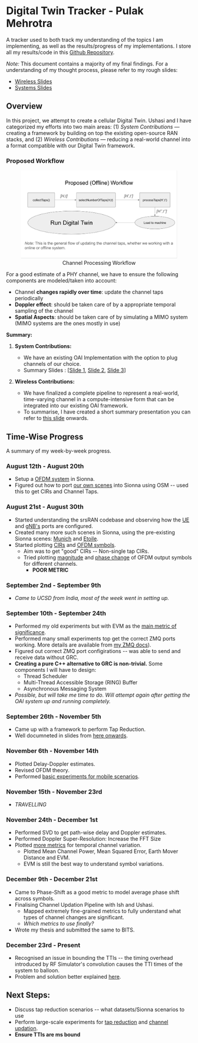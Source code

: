 # Digital Twin Tracker - Pulak Mehrotra

A tracker used to both track my understanding of the topics I am implementing, as well as the results/progress of my implementations. I store all my results/code in this [Github Repository](https://github.com/ucsdwcsng/TinyTwin).

*Note:* This document contains a majority of my final findings. For a understanding of my thought process, please refer to my rough slides:
- [Wireless Slides](https://docs.google.com/presentation/d/1ZVRdaL4ylD1i6fVkltgcU_Vdj77Zs-Lg3jlwlW2bDhw/edit?usp=sharing)
- [Systems Slides](https://docs.google.com/presentation/d/15Sk_M7Azggf7XXFcFJ6bhrHNiq8MYJD5_OPluzeKJ3s/edit?usp=sharing)

## Overview

In this project, we attempt to create a cellular Digital Twin. Ushasi and I have categorized my efforts into two main areas: (1) *System Contributions* — creating a framework by building on top the existing open-source RAN stacks, and (2) *Wireless Contributions* — reducing a real-world channel into a format compatible with our Digital Twin framework.

### Proposed Workflow

<figure align="center">
    <img src="screenshots/channel_processesing_workflow.png" alt="Channel Processing Workflow" width="500">
    <figcaption>Channel Processing Workflow</figcaption>
</figure>

For a good estimate of a PHY channel, we have to ensure the following components are modeled/taken into account:

- Channel **changes rapidly over time**: update the channel taps periodically
- **Doppler effect**: should be taken care of by a appropriate temporal sampling of the channel
- **Spatial Aspects**: should be taken care of by simulating a MIMO system (MIMO systems are the ones mostly in use)

**Summary:**
1. **System Contributions:** 
    - We have an existing OAI Implementation with the option to plug channels of our choice.
    - Summary Slides : [[Slide 1](https://ucsdcloud-my.sharepoint.com/:p:/r/personal/dbharadia_ucsd_edu/Documents/WCSNG/People/Ushasi/Tiny-twin/tiny-twin.pptx?d=w397c362b2c664ac2b1091b1ca01ee699&csf=1&web=1&e=VkaUBd&nav=eyJzSWQiOjI2MywiY0lkIjoyNDA0NTEyNjkyfQ), [Slide 2](https://ucsdcloud-my.sharepoint.com/:p:/r/personal/dbharadia_ucsd_edu/Documents/WCSNG/People/Ushasi/Tiny-twin/tiny-twin.pptx?d=w397c362b2c664ac2b1091b1ca01ee699&csf=1&web=1&e=YMivXL&nav=eyJzSWQiOjI3OCwiY0lkIjoyNjgxNTM2MzMxfQ), [Slide 3](https://ucsdcloud-my.sharepoint.com/:p:/r/personal/dbharadia_ucsd_edu/Documents/WCSNG/People/Ushasi/Tiny-twin/tiny-twin.pptx?d=w397c362b2c664ac2b1091b1ca01ee699&csf=1&web=1&e=4VCK4R&nav=eyJzSWQiOjI4NCwiY0lkIjoxOTE3MDY4ODgxfQ)]

2. **Wireless Contributions:**
    - We have finalized a complete pipeline to represent a real-world, time-varying channel in a compute-intensive form that can be integrated into our existing OAI framework.
    - To summarise, I have created a short summary presentation you can refer to [this slide](https://ucsdcloud-my.sharepoint.com/:p:/r/personal/dbharadia_ucsd_edu/Documents/WCSNG/People/Ushasi/Tiny-twin/tiny-twin.pptx?d=w397c362b2c664ac2b1091b1ca01ee699&csf=1&web=1&e=chsHNL&nav=eyJzSWQiOjMxMSwiY0lkIjoyNDU0MDA3OTQ3fQ) onwards.

## Time-Wise Progress

A summary of my week-by-week progress.

### August 12th - August 20th
- Setup a [OFDM system](https://ucsdcloud-my.sharepoint.com/:p:/r/personal/dbharadia_ucsd_edu/Documents/WCSNG/People/Ushasi/Tiny-twin/tiny-twin.pptx?d=w397c362b2c664ac2b1091b1ca01ee699&csf=1&web=1&e=VI2Zs9&nav=eyJzSWQiOjI2NSwiY0lkIjo2MDM2NjI4MDZ9) in Sionna.
- Figured out how to port [our own scenes](https://github.com/ucsdwcsng/TinyTwin/blob/pulak/channel/ofdm_scenes/blr-scene-ofdm.ipynb) into Sionna using OSM -- used this to get CIRs and Channel Taps.

### August 21st - August 30th
- Started understanding the srsRAN codebase and observing how the [UE](https://github.com/ucsdwcsng/TinyTwin/blob/6c1673c12afb1e3c8e22cec523ac069eaf97a4b1/srsRAN_4G/lib/src/phy/rf/rf_zmq_imp_tx.c#L149) and [gNB's](https://github.com/ucsdwcsng/TinyTwin/blob/6c1673c12afb1e3c8e22cec523ac069eaf97a4b1/srsRAN_Project/lib/radio/zmq/radio_zmq_tx_channel.cpp#L184) ports are configured.
- Created many more such scenes in Sionna, using the pre-existing Sionna scenes: [Munich](https://github.com/ucsdwcsng/TinyTwin/blob/pulak/channel/ofdm_scenes/munich-v1-scene.ipynb) and [Etoile](https://github.com/ucsdwcsng/TinyTwin/blob/pulak/channel/ofdm_scenes/etoile-scene.ipynb).
- Started plotting [CIRs](https://github.com/ucsdwcsng/TinyTwin/tree/pulak/channel/plots/select_number_of_taps/cirs%2Bchannel_taps/tests) and [OFDM symbols](https://github.com/ucsdwcsng/TinyTwin/tree/pulak/channel/plots/select_number_of_taps/symbols/without_eq).
    - Aim was to get "good" CIRs -- Non-single tap CIRs.
    - Tried plotting [magnitude](https://github.com/ucsdwcsng/TinyTwin/tree/pulak/channel/plots/select_number_of_taps/los-etoile/power) and [phase change](https://github.com/ucsdwcsng/TinyTwin/blob/pulak/channel/plots/select_number_of_taps/los-etoile/phase/256qam.png) of OFDM output symbols for different channels.
        - **POOR METRIC**

### September 2nd - September 9th
- *Came to UCSD from India, most of the week went in setting up.*

### September 10th - September 24th
- Performed my old experiments but with EVM as the [main metric of significance](https://github.com/ucsdwcsng/TinyTwin/tree/pulak/channel/plots/select_number_of_taps/nlos-munich/new_algo).
- Performed many small experiments top get the correct ZMQ ports working. More details are available from [my ZMQ docs](https://github.com/ucsdwcsng/UCSD_Progress/blob/main/misc.md)).
- Figured out correct ZMQ port configirations -- was able to send and receive data without GRC.
- **Creating a pure C++ alternative to GRC is non-trivial.** Some components I will have to design:
    - Thread Scheduler
    - Multi-Thread Accessible Storage (RING) Buffer
    - Asynchronous Messaging System
- *Possible, but will take me time to do. Will attempt again after getting the OAI system up and running completely.*

### September 26th - November 5th
- Came up with a framework to perform Tap Reduction.
- Well documneted in slides from [here onwards](https://ucsdcloud-my.sharepoint.com/:p:/r/personal/dbharadia_ucsd_edu/Documents/WCSNG/People/Ushasi/Tiny-twin/tiny-twin.pptx?d=w397c362b2c664ac2b1091b1ca01ee699&csf=1&web=1&e=JZa8hb&nav=eyJzSWQiOjMwNSwiY0lkIjozMzIyOTQzNjUxfQ).

### November 6th - November 14th
- Plotted Delay-Doppler estimates.
- Revised OFDM theory.
- Performed [basic experiments for mobile scenarios]().

### November 15th - November 23rd
- *TRAVELLING*

### November 24th - December 1st
- Performed SVD to get path-wise delay and Doppler estimates.
- Performed Doppler Super-Resolution: Increase the FFT Size
- Plotted [more metrics](https://github.com/ucsdwcsng/TinyTwin/tree/pulak/channel/plots/when_to_update_taps/spatial/etoile-mobile) for temporal channel variation.
    - Plotted Mean Channel Power, Mean Squared Error, Earth Mover Distance and EVM.
    - EVM is still the best way to understand symbol variations.

### December 9th - December 21st
- Came to Phase-Shift as a good metric to model average phase shift across symbols.
- Finalising Channel Updation Pipeline with Ish and Ushasi.
    - Mapped extremely fine-grained metrics to fully understand what types of channel changes are significant. 
    - *Which metrics to use finally?*
- Wrote my thesis and submitted the same to BITS. 

### December 23rd - Present
- Recognised an issue in bounding the TTIs -- the timing overhead introduced by RF Simulator's convolution causes the TTI times of the system to balloon. 
- Problem and solution better explained [here](https://ucsdcloud-my.sharepoint.com/:p:/r/personal/dbharadia_ucsd_edu/Documents/WCSNG/People/Ushasi/Tiny-twin/tiny-twin.pptx?d=w397c362b2c664ac2b1091b1ca01ee699&csf=1&web=1&e=y25n77&nav=eyJzSWQiOjM1MiwiY0lkIjo5MTkwNzUzMTB9).

## Next Steps:
- Discuss tap reduction scenarios -- what datasets/Sionna scenarios to use
- Perform large-scale experiments for [tap reduction](https://ucsdcloud-my.sharepoint.com/:p:/r/personal/dbharadia_ucsd_edu/Documents/WCSNG/People/Ushasi/Tiny-twin/tiny-twin.pptx?d=w397c362b2c664ac2b1091b1ca01ee699&csf=1&web=1&e=SwZlmx&nav=eyJzSWQiOjMyNiwiY0lkIjozMTAwMDkzNzA1fQ) and [channel updation](https://ucsdcloud-my.sharepoint.com/:p:/r/personal/dbharadia_ucsd_edu/Documents/WCSNG/People/Ushasi/Tiny-twin/tiny-twin.pptx?d=w397c362b2c664ac2b1091b1ca01ee699&csf=1&web=1&e=K3PFja&nav=eyJzSWQiOjI5NCwiY0lkIjozNTI5Mzg5Mzk5fQ).
- **Ensure TTIs are ms bound**

